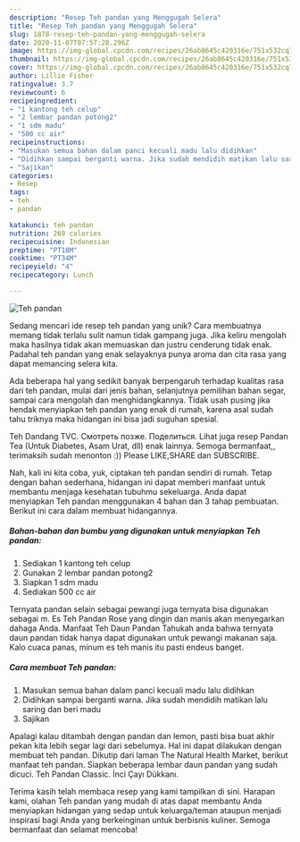 ```yaml
---
description: "Resep Teh pandan yang Menggugah Selera"
title: "Resep Teh pandan yang Menggugah Selera"
slug: 1878-resep-teh-pandan-yang-menggugah-selera
date: 2020-11-07T07:57:28.296Z
image: https://img-global.cpcdn.com/recipes/26ab8645c420316e/751x532cq70/teh-pandan-foto-resep-utama.jpg
thumbnail: https://img-global.cpcdn.com/recipes/26ab8645c420316e/751x532cq70/teh-pandan-foto-resep-utama.jpg
cover: https://img-global.cpcdn.com/recipes/26ab8645c420316e/751x532cq70/teh-pandan-foto-resep-utama.jpg
author: Lillie Fisher
ratingvalue: 3.7
reviewcount: 6
recipeingredient:
- "1 kantong teh celup"
- "2 lembar pandan potong2"
- "1 sdm madu"
- "500 cc air"
recipeinstructions:
- "Masukan semua bahan dalam panci kecuali madu lalu didihkan"
- "Didihkan sampai berganti warna. Jika sudah mendidih matikan lalu saring dan beri madu"
- "Sajikan"
categories:
- Resep
tags:
- teh
- pandan

katakunci: teh pandan 
nutrition: 269 calories
recipecuisine: Indonesian
preptime: "PT18M"
cooktime: "PT34M"
recipeyield: "4"
recipecategory: Lunch

---
```



![Teh pandan](https://img-global.cpcdn.com/recipes/26ab8645c420316e/751x532cq70/teh-pandan-foto-resep-utama.jpg)

Sedang mencari ide resep teh pandan yang unik? Cara membuatnya memang tidak terlalu sulit namun tidak gampang juga. Jika keliru mengolah maka hasilnya tidak akan memuaskan dan justru cenderung tidak enak. Padahal teh pandan yang enak selayaknya punya aroma dan cita rasa yang dapat memancing selera kita.

Ada beberapa hal yang sedikit banyak berpengaruh terhadap kualitas rasa dari teh pandan, mulai dari jenis bahan, selanjutnya pemilihan bahan segar, sampai cara mengolah dan menghidangkannya. Tidak usah pusing jika hendak menyiapkan teh pandan yang enak di rumah, karena asal sudah tahu triknya maka hidangan ini bisa jadi suguhan spesial.

Teh Dandang TVC. Смотреть позже. Поделиться. Lihat juga resep Pandan Tea (Untuk Diabetes, Asam Urat, dll) enak lainnya. Semoga bermanfaat,, terimaksih sudah menonton :)) Please LIKE,SHARE dan SUBSCRIBE.


Nah, kali ini kita coba, yuk, ciptakan teh pandan sendiri di rumah. Tetap dengan bahan sederhana, hidangan ini dapat memberi manfaat untuk membantu menjaga kesehatan tubuhmu sekeluarga. Anda dapat menyiapkan Teh pandan menggunakan 4 bahan dan 3 tahap pembuatan. Berikut ini cara dalam membuat hidangannya.

<!--inarticleads1-->

##### Bahan-bahan dan bumbu yang digunakan untuk menyiapkan Teh pandan:

1. Sediakan 1 kantong teh celup
1. Gunakan 2 lembar pandan potong2
1. Siapkan 1 sdm madu
1. Sediakan 500 cc air


Ternyata pandan selain sebagai pewangi juga ternyata bisa digunakan sebagai m. Es Teh Pandan Rose yang dingin dan manis akan menyegarkan dahaga Anda. Manfaat Teh Daun Pandan Tahukah anda bahwa ternyata daun pandan tidak hanya dapat digunakan untuk pewangi makanan saja. Kalo cuaca panas, minum es teh manis itu pasti endeus banget. 

<!--inarticleads2-->

##### Cara membuat Teh pandan:

1. Masukan semua bahan dalam panci kecuali madu lalu didihkan
1. Didihkan sampai berganti warna. Jika sudah mendidih matikan lalu saring dan beri madu
1. Sajikan


Apalagi kalau ditambah dengan pandan dan lemon, pasti bisa buat akhir pekan kita lebih segar lagi dari sebelumya. Hal ini dapat dilakukan dengan membuat teh pandan. Dikutip dari laman The Natural Health Market, berikut manfaat teh pandan. Siapkan beberapa lembar daun pandan yang sudah dicuci. Teh Pandan Classic. İnci Çayı Dükkanı. 

Terima kasih telah membaca resep yang kami tampilkan di sini. Harapan kami, olahan Teh pandan yang mudah di atas dapat membantu Anda menyiapkan hidangan yang sedap untuk keluarga/teman ataupun menjadi inspirasi bagi Anda yang berkeinginan untuk berbisnis kuliner. Semoga bermanfaat dan selamat mencoba!
